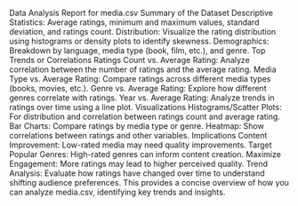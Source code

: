 Data Analysis Report for media.csv
Summary of the Dataset
Descriptive Statistics: Average ratings, minimum and maximum values, standard deviation, and ratings count.
Distribution: Visualize the rating distribution using histograms or density plots to identify skewness.
Demographics: Breakdown by language, media type (book, film, etc.), and genre.
Top Trends or Correlations
Ratings Count vs. Average Rating: Analyze correlation between the number of ratings and the average rating.
Media Type vs. Average Rating: Compare ratings across different media types (books, movies, etc.).
Genre vs. Average Rating: Explore how different genres correlate with ratings.
Year vs. Average Rating: Analyze trends in ratings over time using a line plot.
Visualizations
Histograms/Scatter Plots: For distribution and correlation between ratings count and average rating.
Bar Charts: Compare ratings by media type or genre.
Heatmap: Show correlations between ratings and other variables.
Implications
Content Improvement: Low-rated media may need quality improvements.
Target Popular Genres: High-rated genres can inform content creation.
Maximize Engagement: More ratings may lead to higher perceived quality.
Trend Analysis: Evaluate how ratings have changed over time to understand shifting audience preferences.
This provides a concise overview of how you can analyze media.csv, identifying key trends and insights.







